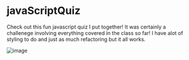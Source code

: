 # javaScriptQuiz

Check out this fun javascript quiz I put together! It was certainly a challenege involving everything covered in the class so far! I have alot of styling to do and just as much refactoring but it all works. 

![image](https://user-images.githubusercontent.com/74310873/104867975-b7e7d880-5907-11eb-9eca-5993939393bf.png)
